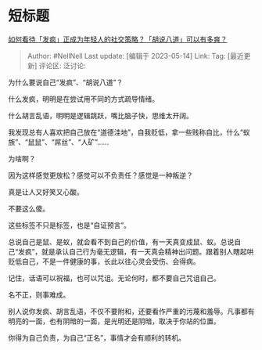 # 短标题
[如何看待「发疯」正成为年轻人的社交策略？「胡说八道」可以有多爽？](https://www.zhihu.com/question/596140536/answer/3027161580)

> Author: #NellNell
> Last update: [编辑于 2023-05-14]
> Link:
> Tag: [最近更新]
> 评论区:
> 泛讨论:

为什么要说自己“发疯”、“胡说八道”？

什么发疯，明明是在尝试用不同的方式疏导情绪。

什么胡言乱语，明明是逻辑跳跃，嘴比脑子快，思维太开阔。

我发现总有人喜欢把自己放在“道德洼地”，自我贬低，拿一些贱称自比，什么“蚁族”、“鼠鼠”、“屌丝”、“人矿”……

为啥啊？

因为这样感觉更放松？感觉可以不负责任？感觉是一种叛逆？

真是让人又好笑又心酸。

不要这么傻。

这些标签不只是标签，也是“自证预言”。

总说自己是鼠、是蚁，就会看不到自己的价值，有一天真变成鼠、蚁。总说自己“发疯”，就是承认自己行为毫无逻辑，有一天真会精神出问题。跟着别人瞎起哄贬低自己，不是一件健康的事，长此以往心灵会受伤、会得病。

记住，话语可以祝福，也可以咒诅。无论何时，都不要自己咒诅自己。

名不正，则事难成。

别人说你发疯、胡言乱语，不仅不要附和，还要看作严重的污蔑和羞辱。凡事都有明亮的一面，也有阴暗的一面，是光明还是阴暗，取决于你站的位置。

你得为自己负责，为自己“正名”，事情才会有顺利的转机。